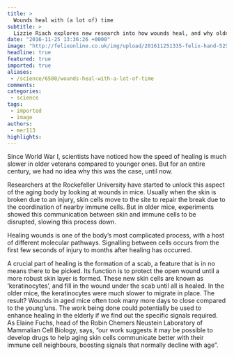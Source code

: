```yaml
---
title: >
  Wounds heal with (a lot of) time
subtitle: >
  Lizzie Riach explores new research into how wounds heal, and why older people are at a significant disadvantage if they injure themselves
date: "2016-11-25 13:36:26 +0000"
image: "http://felixonline.co.uk/img/upload/201611251335-felix-hand-525988_1280.jpg"
headline: true
featured: true
imported: true
aliases:
 - /science/6500/wounds-heal-with-a-lot-of-time
comments:
categories:
 - science
tags:
 - imported
 - image
authors:
 - mer113
highlights:
---
```


Since World War I, scientists have noticed how the speed of healing is much slower in older veterans compared to younger ones.  But for an entire century, we had no idea why this was the case, until now.

Researchers at the Rockefeller University have started to unlock this aspect of the aging body by looking at wounds in mice. Usually when the skin is broken due to an injury, skin cells move to the site to repair the break due to the coordination of nearby immune cells. But in older mice, experiments showed this communication between skin and immune cells to be disrupted, slowing this process down.

Healing wounds is one of the body’s most complicated process, with a host of different molecular pathways. Signalling between cells occurs from the first few seconds of injury to months after healing has occurred.

A crucial part of healing is the formation of a scab, a feature that is in no means there to be picked. Its function is to protect the open wound until a more robust skin layer is formed. These new skin cells are known as ‘keratinocytes’, and fill in the wound under the scab until all is healed. In the older mice, the keratinocytes were much slower to migrate in place. The result? Wounds in aged mice often took many more days to close compared to the young‘uns.
The work being done could potentially be used to enhance healing in the elderly if we find out the specific signals required. As Elaine Fuchs, head of the Robin Chemers Neustein Laboratory of Mammalian Cell Biology, says, “our work suggests it may be possible to develop drugs to help aging skin cells communicate better with their immune cell neighbours, boosting signals that normally decline with age”.
